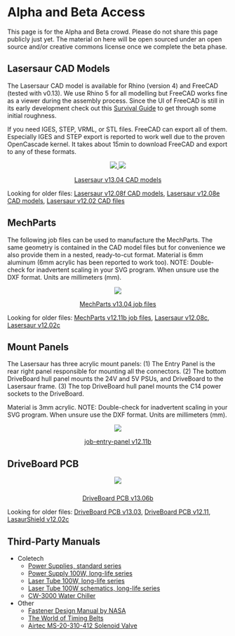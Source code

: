 Alpha and Beta Access
==============

This page is for the Alpha and Beta crowd. Please do not share this page publicly just yet. The material on here will be open sourced under an open source and/or creative commons license once we complete the beta phase.

Lasersaur CAD Models
-------------------

The Lasersaur CAD model is available for Rhino (version 4) and FreeCAD (tested with v0.13). We use Rhino 5 for all modelling but FreeCAD works fine as a viewer during the assembly process. Since the UI of FreeCAD is still in its early development check out this [Survival Guide](freecad_guide.md) to get through some initial roughness.

If you need IGES, STEP, VRML, or STL files. FreeCAD can export all of them. Especially IGES and STEP export is reported to work well due to the proven OpenCascade kernel. It takes about 15min to download FreeCAD and export to any of these formats.

<div class="wire" style="text-align:center">
<a href="http://file.lasersaur.com/model/model-lasersaur-v13.04.zip" class="il">
<img src="http://farm9.staticflickr.com/8142/7139599325_1b7036b97e_m.jpg">
<img src="http://farm9.staticflickr.com/8156/7139609703_b8134916f2_m.jpg">
</a>
<p><a href="http://file.lasersaur.com/model/model-lasersaur-v13.04.zip">Lasersaur v13.04 CAD models</a></p>
</div>

Looking for older files: <a href="http://dl.dropbox.com/u/9430160/lasersaur/model-lasersaur-v1208f.zip">Lasersaur v12.08f CAD models</a>, <a href="http://dl.dropbox.com/u/9430160/lasersaur/model-lasersaur-v12.08e.zip">Lasersaur v12.08e CAD models</a>, <a href="http://dl.dropbox.com/u/9430160/lasersaur/model-lasersaur-v12.02.zip">Lasersaur v12.02 CAD files</a>



MechParts
-------------------------------

The following job files can be used to manufacture the MechParts. The same geometry is contained in the CAD model files but for convenience we also provide them in a nested, ready-to-cut format. Material is 6mm aluminum (6mm acrylic has been reported to work too). NOTE: Double-check for inadvertent scaling in your SVG program. When unsure use the DXF format. Units are millimeters (mm).

<div class="wire" style="text-align:center">
<a href="http://dl.dropbox.com/u/9430160/lasersaur/job-MechParts-v13.04.zip">
<img src="http://farm9.staticflickr.com/8517/8417546178_261ab07dc8_q.jpg">
</a>
<p><a href="http://dl.dropbox.com/u/9430160/lasersaur/job-MechParts-v13.04.zip">MechParts v13.04 job files</a></p>
</div>

Looking for older files: <a href="http://dl.dropbox.com/u/9430160/lasersaur/job-MechParts-v12.11b.zip">MechParts v12.11b job files</a>, <a href="http://dl.dropbox.com/u/9430160/lasersaur/job-lasersaur-parts-v12.08c.zip">Lasersaur v12.08c</a>, <a href="http://dl.dropbox.com/u/9430160/lasersaur/job-lasersaur-parts-v12.02c.zip">Lasersaur v12.02c</a>



Mount Panels
-------------------------------
The Lasersaur has three acrylic mount panels: (1) The Entry Panel is the rear right panel responsible for mounting all the connectors. (2) The bottom DriveBoard hull panel mounts the 24V and 5V PSUs, and DriveBoard to the Lasersaur frame. (3) The top DriveBoard hull panel mounts the C14 power sockets to the DriveBoard.

Material is 3mm acrylic. NOTE: Double-check for inadvertent scaling in your SVG program. When unsure use the DXF format. Units are millimeters (mm).

<div class="wire" style="text-align:center">
<a href="http://dl.dropbox.com/u/9430160/lasersaur/job-mount-panels-v13.06.zip">
<img src="http://farm8.staticflickr.com/7413/9093804668_8f87959855_n.jpg">
</a>
<p><a href="http://dl.dropbox.com/u/9430160/lasersaur/job-mount-panels-v13.06.zip">job-entry-panel v12.11b</a></p>
</div>



DriveBoard PCB
-------------------------

<div class="wire" style="text-align:center">

<a href="http://dl.dropbox.com/u/9430160/lasersaur/DriveBoard-v13.06b.zip" class="il">
<img src="http://farm9.staticflickr.com/8514/8492255734_657d9a9f44_n.jpg">
</a>
<p style="padding-top:10px">
<a href="http://dl.dropbox.com/u/9430160/lasersaur/DriveBoard-v13.06b.zip" class="il">DriveBoard PCB v13.06b</a>
</p>

</div>

Looking for older files:
<a href="http://dl.dropbox.com/u/9430160/lasersaur/DriveBoard-v13.03.zip" class="il">DriveBoard PCB v13.03</a>,
<a href="http://dl.dropbox.com/u/9430160/lasersaur/DriveBoard-v12.11.zip" class="il">DriveBoard PCB v12.11</a>, 
<a href="https://github.com/stefanix/LasaurShield/zipball/v12.02c" class="il">LasaurShield v12.02c</a>



Third-Party Manuals
-------------------

- Coletech
  - [Power Supplies, standard series](http://dl.dropbox.com/u/9430160/lasersaur/coletech-power-supplies.pdf)
  - [Power Supply 100W, long-life series](http://dl.dropbox.com/u/9430160/lasersaur/coletech-power-supply-100W.pdf)
  - [Laser Tube 100W, long-life series](http://dl.dropbox.com/u/9430160/lasersaur/coletech-laser-100W.pdf)
  - [Laser Tube 100W schematics, long-life series](http://dl.dropbox.com/u/9430160/lasersaur/coletech-laser-schematic-100W.pdf)
  - [CW-3000 Water Chiller](http://dl.dropbox.com/u/9430160/lasersaur/cw-3000.pdf)
- Other
  - [Fastener Design Manual by NASA](http://file.lasersaur.com/docs-thirdparty/Fastener_Design_Manual.pdf)
  - [The World of Timing Belts](http://file.lasersaur.com/docs-thirdparty/The_World_of_Timing_Belts.pdf)
  - [Airtec MS-20-310-412 Solenoid Valve](http://dl.dropbox.com/u/9430160/lasersaur/airtec-MS-20.pdf)

